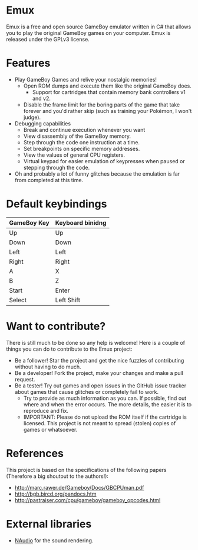 Emux
====
Emux is a free and open source GameBoy emulator written in C# that allows you to play the original GameBoy games on your computer. Emux is released under the GPLv3 license.

Features
========
- Play GameBoy Games and relive your nostalgic memories!
    - Open ROM dumps and execute them like the original GameBoy does.
        - Support for cartridges that contain memory bank controllers v1 and v2.
    - Disable the frame limit for the boring parts of the game that take forever and you'd rather skip (such as training your Pokémon, I won't judge).
- Debugging capabilities
    - Break and continue execution whenever you want
    - View disassembly of the GameBoy memory.
    - Step through the code one instruction at a time.
    - Set breakpoints on specific memory addresses.
    - View the values of general CPU registers.
    - Virtual keypad for easier emulation of keypresses when paused or stepping through the code.
- Oh and probably a lot of funny glitches because the emulation is far from completed at this time.

Default keybindings
===================

| GameBoy Key | Keyboard binidng
|-------------|:-------------|
| Up          | Up           |
| Down        | Down         |
| Left        | Left         |
| Right       | Right        |
| A           | X            |
| B           | Z            |
| Start       | Enter        |
| Select      | Left Shift   |


Want to contribute?
===========
There is still much to be done so any help is welcome! Here is a couple of things you can do to contribute to the Emux project:
- Be a follower! Star the project and get the nice fuzzles of contributing without having to do much.
- Be a developer! Fork the project, make your changes and make a pull request. 
- Be a tester! Try out games and open issues in the GitHub issue tracker about games that cause glitches or completely fail to work.
    -  Try to provide as much information as you can. If possible, find out where and when the error occurs. The more details, the easier it is to reproduce and fix.
    -  IMPORTANT: Please do not upload the ROM itself if the cartridge is licensed. This project is not meant to spread (stolen) copies of games or whatsoever.

References
==========
This project is based on the specifications of the following papers (Therefore a big shoutout to the authors!):
- http://marc.rawer.de/Gameboy/Docs/GBCPUman.pdf
- http://bgb.bircd.org/pandocs.htm
- http://pastraiser.com/cpu/gameboy/gameboy_opcodes.html

External libraries
=======================
- [NAudio](https://github.com/naudio/NAudio) for the sound rendering.
